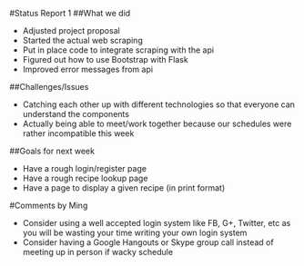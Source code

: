 #Status Report 1
##What we did
* Adjusted project proposal
* Started the actual web scraping
* Put in place code to integrate scraping with the api
* Figured out how to use Bootstrap with Flask
* Improved error messages from api

##Challenges/Issues
* Catching each other up with different technologies so that everyone can understand the components
* Actually being able to meet/work together because our schedules were rather incompatible this week

##Goals for next week
* Have a rough login/register page
* Have a rough recipe lookup page
* Have a page to display a given recipe (in print format) 

#Comments by Ming
* Consider using a well accepted login system like FB, G+, Twitter, etc as you will be wasting your time writing your own login system
* Consider having a Google Hangouts or Skype group call instead of meeting up in person if wacky schedule
